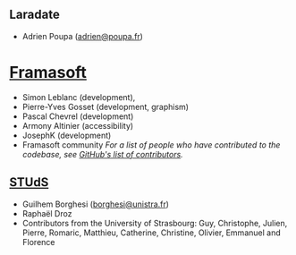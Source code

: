 ## Laradate
* Adrien Poupa (adrien@poupa.fr)

# [Framasoft](http://laradate.org)
* Simon Leblanc (development), 
* Pierre-Yves Gosset (development, graphism)
* Pascal Chevrel (development)
* Armony Altinier (accessibility)
* JosephK (development)
* Framasoft community
*For a list of people who have contributed to the codebase, see [GitHub's list of contributors](https://github.com/framasoft/framagit/graphs/contributors).*

## [STUdS](http://studs.u-strasbg.fr)
* Guilhem Borghesi (borghesi@unistra.fr)
* Raphaël Droz
* Contributors from the University of Strasbourg: Guy, Christophe, Julien, Pierre, Romaric, Matthieu, Catherine, Christine, Olivier, Emmanuel and Florence 
